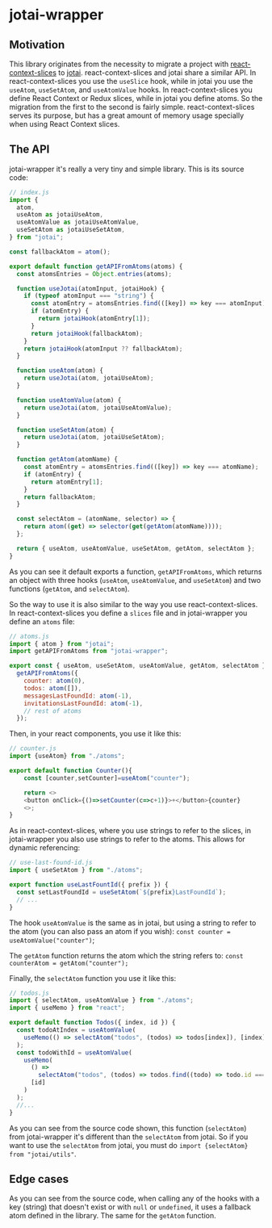 # jotai-wrapper

## Motivation

This library originates from the necessity to migrate a project with [react-context-slices](https://react-context-slices.github.io/) to [jotai](https://jotai.org/). react-context-slices and jotai share a similar API. In react-context-slices you use the `useSlice` hook, while in jotai you use the `useAtom`, `useSetAtom`, and `useAtomValue` hooks. In react-context-slices you define React Context or Redux slices, while in jotai you define atoms. So the migration from the first to the second is fairly simple. react-context-slices serves its purpose, but has a great amount of memory usage specially when using React Context slices.

## The API

jotai-wrapper it's really a very tiny and simple library. This is its source code:

```javascript
// index.js
import {
  atom,
  useAtom as jotaiUseAtom,
  useAtomValue as jotaiUseAtomValue,
  useSetAtom as jotaiUseSetAtom,
} from "jotai";

const fallbackAtom = atom();

export default function getAPIFromAtoms(atoms) {
  const atomsEntries = Object.entries(atoms);

  function useJotai(atomInput, jotaiHook) {
    if (typeof atomInput === "string") {
      const atomEntry = atomsEntries.find(([key]) => key === atomInput);
      if (atomEntry) {
        return jotaiHook(atomEntry[1]);
      }
      return jotaiHook(fallbackAtom);
    }
    return jotaiHook(atomInput ?? fallbackAtom);
  }

  function useAtom(atom) {
    return useJotai(atom, jotaiUseAtom);
  }

  function useAtomValue(atom) {
    return useJotai(atom, jotaiUseAtomValue);
  }

  function useSetAtom(atom) {
    return useJotai(atom, jotaiUseSetAtom);
  }

  function getAtom(atomName) {
    const atomEntry = atomsEntries.find(([key]) => key === atomName);
    if (atomEntry) {
      return atomEntry[1];
    }
    return fallbackAtom;
  }

  const selectAtom = (atomName, selector) => {
    return atom((get) => selector(get(getAtom(atomName))));
  };

  return { useAtom, useAtomValue, useSetAtom, getAtom, selectAtom };
}
```

As you can see it default exports a function, `getAPIFromAtoms`, which returns an object with three hooks (`useAtom`, `useAtomValue`, and `useSetAtom`) and two functions (`getAtom`, and `selectAtom`).

So the way to use it is also similar to the way you use react-context-slices. In react-context-slices you define a `slices` file
and in jotai-wrapper you define an `atoms` file:

```javascript
// atoms.js
import { atom } from "jotai";
import getAPIFromAtoms from "jotai-wrapper";

export const { useAtom, useSetAtom, useAtomValue, getAtom, selectAtom } =
  getAPIFromAtoms({
    counter: atom(0),
    todos: atom([]),
    messagesLastFoundId: atom(-1),
    invitationsLastFoundId: atom(-1),
    // rest of atoms
  });
```

Then, in your react components, you use it like this:

```javascript
// counter.js
import {useAtom} from "./atoms";

export default function Counter(){
    const [counter,setCounter]=useAtom("counter");

    return <>
    <button onClick={()=>setCounter(c=>c+1)}>+</button>{counter}
    <>;
}
```

As in react-context-slices, where you use strings to refer to the slices, in jotai-wrapper you also use strings to refer to the atoms. This allows for dynamic referencing:

```javascript
// use-last-found-id.js
import { useSetAtom } from "./atoms";

export function useLastFountId({ prefix }) {
  const setLastFoundId = useSetAtom(`${prefix}LastFoundId`);
  // ...
}
```

The hook `useAtomValue` is the same as in jotai, but using a string to refer to the atom (you can also pass an atom if you wish): `const counter = useAtomValue("counter")`;

The `getAtom` function returns the atom which the string refers to: `const counterAtom = getAtom("counter");`

Finally, the `selectAtom` function you use it like this:

```javascript
// todos.js
import { selectAtom, useAtomValue } from "./atoms";
import { useMemo } from "react";

export default function Todos({ index, id }) {
  const todoAtIndex = useAtomValue(
    useMemo(() => selectAtom("todos", (todos) => todos[index]), [index])
  );
  const todoWithId = useAtomValue(
    useMemo(
      () =>
        selectAtom("todos", (todos) => todos.find((todo) => todo.id === id)),
      [id]
    )
  );
  //...
}
```

As you can see from the source code shown, this function (`selectAtom`) from jotai-wrapper it's different than the `selectAtom` from jotai. So if you want to use the `selectAtom` from jotai, you must do `import {selectAtom} from "jotai/utils"`.

## Edge cases

As you can see from the source code, when calling any of the hooks with a key (string) that doesn't exist or with `null` or `undefined`, it uses a fallback atom defined in the library. The same for the `getAtom` function.
